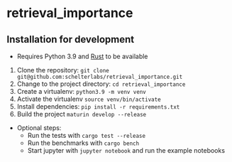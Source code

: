 # retrieval_importance

## Installation for development

 * Requires Python 3.9 and [Rust](https://www.rust-lang.org/tools/install) to be available
 
 1. Clone the repository: `git clone git@github.com:schelterlabs/retrieval_importance.git`
 1. Change to the project directory: `cd retrieval_importance`
 1. Create a virtualenv: `python3.9 -m venv venv`
 1. Activate the virtualenv `source venv/bin/activate`
 1. Install dependencies: `pip install -r requirements.txt`
 1. Build the project `maturin develop --release`
 
 * Optional steps:
    * Run the tests with `cargo test --release`
    * Run the benchmarks with `cargo bench`
    * Start jupyter with `jupyter notebook` and run the example notebooks
 
